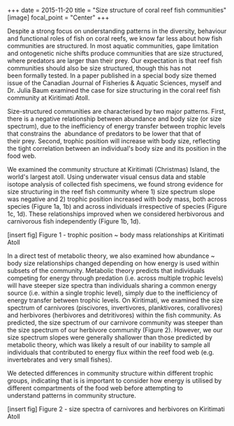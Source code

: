 +++
date = 2015-11-20
title = "Size structure of coral reef fish communities"
[image]
focal_point = "Center"
+++

Despite a strong focus on understanding patterns in the diversity, behaviour and functional roles of fish on coral reefs, we know far less about how fish communities are structured. In most aquatic communities, gape limitation and ontogenetic niche shifts produce communities that are size structured, where predators are larger than their prey. Our expectation is that reef fish communities should also be size structured, though this has not been formally tested. In a paper published in a special body size themed issue of the Canadian Journal of Fisheries & Aquatic Sciences, myself and Dr. Julia Baum examined the case for size structuring in the coral reef fish community at Kiritimati Atoll.

Size-structured communities are characterised by two major patterns. First, there is a negative relationship between abundance and body size (or size spectrum), due to the inefficiency of energy transfer between trophic levels that constrains the  abundance of predators to be lower that that of their prey. Second, trophic position will increase with body size, reflecting the tight correlation between an individual's body size and its position in the food web.

We examined the community structure at Kiritimati (Christmas) Island, the world's largest atoll. Using underwater visual census data and stable isotope analysis of collected fish specimens, we found strong evidence for size structuring in the reef fish community where 1) size spectrum slope was negative and 2) trophic position increased with body mass, both across species (Figure 1a, 1b) and across individuals irrespective of species (Figure 1c, 1d). These relationships improved when we considered herbivorous and carnivorous fish independently (Figure 1b, 1d).

[insert fig] Figure 1 - trophic position ~ body mass relationships at Kiritimati Atoll

In a direct test of metabolic theory, we also examined how abundance ~ body size relationships changed depending on how energy is used within subsets of the community. Metabolic theory predicts that individuals competing for energy through predation (i.e. across multiple trophic levels) will have steeper size spectra than individuals sharing a common energy source (i.e. within a single trophic level), simply due to the inefficiency of energy transfer between trophic levels. On Kiritimati, we examined the size spectrum of carnivores (piscivores, invertivores, planktivores, corallivores) and herbivores (herbivores and detritivores) within the fish community. As predicted, the size spectrum of our carnivore community was steeper than the size spectrum of our herbivore community (Figure 2). However, we our size spectrum slopes were generally shallower than those predicted by metabolic theory, which was likely a result of our inability to sample all individuals that contributed to energy flux within the reef food web (e.g. invertebrates and very small fishes).

We detected differences in community structure within different trophic groups, indicating that is is important to consider how energy is utilised by different compartments of the food web before attempting to understand patterns in community structure.

[insert fig] Figure 2 - size spectra of carnivores and herbivores on Kiritimati Atoll
